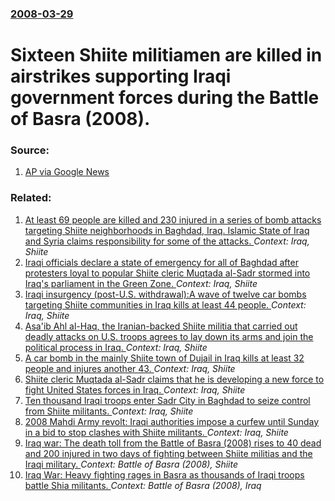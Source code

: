 ### [2008-03-29](/news/2008/03/29/index.md)

#  Sixteen Shiite militiamen are killed in airstrikes supporting Iraqi government forces during the Battle of Basra (2008). 




### Source:

1. [AP via Google News](http://ap.google.com/article/ALeqM5g8-DEMtAE9q4i4ySQ0eV_qZefmRQD8VNEK280)

### Related:

1. [   At least 69 people are killed and 230 injured in a series of bomb attacks targeting Shiite neighborhoods in Baghdad, Iraq. Islamic State of Iraq and Syria claims responsibility for some of the attacks. ](/news/2016/05/17/at-least-69-people-are-killed-and-230-injured-in-a-series-of-bomb-attacks-targeting-shiite-neighborhoods-in-baghdad-iraq-islamic-state.md) _Context: Iraq, Shiite_
2. [  Iraqi officials declare a state of emergency for all of Baghdad after protesters loyal to popular Shiite cleric Muqtada al-Sadr stormed into Iraq's parliament in the Green Zone. ](/news/2016/04/30/iraqi-officials-declare-a-state-of-emergency-for-all-of-baghdad-after-protesters-loyal-to-popular-shiite-cleric-muqtada-al-sadr-stormed-in.md) _Context: Iraq, Shiite_
3. [Iraqi insurgency (post-U.S. withdrawal):A wave of twelve car bombs targeting Shiite communities in Iraq kills at least 44 people. ](/news/2013/07/29/iraqi-insurgency-post-u-s-withdrawal-pa-wave-of-twelve-car-bombs-targeting-shiite-communities-in-iraq-kills-at-least-44-people.md) _Context: Iraq, Shiite_
4. [Asa'ib Ahl al-Haq, the Iranian-backed Shiite militia that carried out deadly attacks on U.S. troops agrees to lay down its arms and join the political process in Iraq. ](/news/2012/01/6/asa-ib-ahl-al-haq-the-iranian-backed-shiite-militia-that-carried-out-deadly-attacks-on-u-s-troops-agrees-to-lay-down-its-arms-and-join-the.md) _Context: Iraq, Shiite_
5. [ A car bomb in the mainly Shiite town of Dujail in Iraq kills at least 32 people and injures another 43. ](/news/2008/09/12/a-car-bomb-in-the-mainly-shiite-town-of-dujail-in-iraq-kills-at-least-32-people-and-injures-another-43.md) _Context: Iraq, Shiite_
6. [ Shiite cleric Muqtada al-Sadr claims that he is developing a new force to fight United States forces in Iraq. ](/news/2008/06/15/shiite-cleric-muqtada-al-sadr-claims-that-he-is-developing-a-new-force-to-fight-united-states-forces-in-iraq.md) _Context: Iraq, Shiite_
7. [ Ten thousand Iraqi troops enter Sadr City in Baghdad to seize control from Shiite militants. ](/news/2008/05/20/ten-thousand-iraqi-troops-enter-sadr-city-in-baghdad-to-seize-control-from-shiite-militants.md) _Context: Iraq, Shiite_
8. [ 2008 Mahdi Army revolt: Iraqi authorities impose a curfew until Sunday in a bid to stop clashes with Shiite militants. ](/news/2008/03/27/2008-mahdi-army-revolt-iraqi-authorities-impose-a-curfew-until-sunday-in-a-bid-to-stop-clashes-with-shiite-militants.md) _Context: Iraq, Shiite_
9. [ Iraq war: The death toll from the Battle of Basra (2008) rises to 40 dead and 200 injured in two days of fighting between Shiite militias and the Iraqi military. ](/news/2008/03/26/iraq-war-p-the-death-toll-from-the-battle-of-basra-2008-rises-to-40-dead-and-200-injured-in-two-days-of-fighting-between-shiite-militias.md) _Context: Battle of Basra (2008), Shiite_
10. [ Iraq War: Heavy fighting rages in Basra as thousands of Iraqi troops battle Shia militants. ](/news/2008/03/25/iraq-war-heavy-fighting-rages-in-basra-as-thousands-of-iraqi-troops-battle-shia-militants.md) _Context: Battle of Basra (2008), Iraq_
